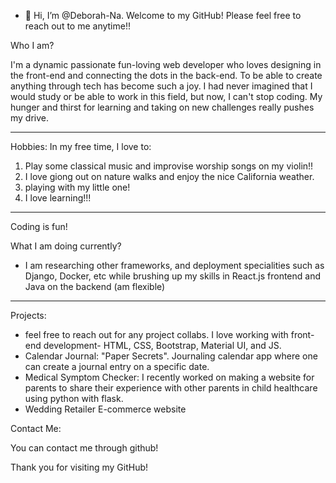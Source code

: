 - 👋 Hi, I’m @Deborah-Na. Welcome to my GitHub! Please feel free to reach out to me anytime!! 

Who I am?

I'm a dynamic passionate fun-loving web developer who loves designing in the front-end and connecting the dots in the back-end. To be able to create anything through tech has become such a joy. I had never imagined that I would study or be able to work in this field, but now, I can't stop coding. My hunger and thirst for learning and taking on new challenges really pushes my drive. 


-----------------
Hobbies: 
In my free time, I love to:

1. Play some classical music and improvise worship songs on my violin!!
2. I love giong out on nature walks and enjoy the nice California weather.
3. playing with my little one!
4. I love learning!!!

-----------------
Coding is fun!

What I am doing currently?
- I am researching other frameworks, and deployment specialities such as Django, Docker, etc while brushing up my skills in React.js frontend and Java on the backend (am flexible)
-----------------
Projects:

- feel free to reach out for any project collabs. I love working with front-end development- HTML, CSS, Bootstrap, Material UI, and JS.
- Calendar Journal: "Paper Secrets". Journaling calendar app where one can create a journal entry on a specific date. 
- Medical Symptom Checker: I recently worked on making a website for parents to share their experience with other parents in child healthcare using python with flask.
- Wedding Retailer E-commerce website 

Contact Me:

You can contact me through github!

Thank you for visiting my GitHub!

<!---
Deborah-Na/Deborah-Na is a ✨ special ✨ repository because its `README.md` (this file) appears on your GitHub profile.
You can click the Preview link to take a look at your changes.
--->
